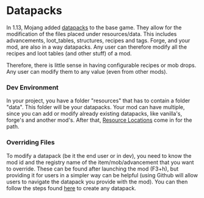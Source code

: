 Datapacks
=========
In 1.13, Mojang added [datapacks](https://minecraft.gamepedia.com/Data_pack) to the base game. They allow for the modification of the files placed under resources/data.
This includes advancements, loot_tables, structures, recipes and tags. 
Forge, and your mod, are also in a way datapacks. Any user can therefore modify all the recipes and loot tables (and other stuff) of a mod.

Therefore, there is little sense in having configurable recipes or mob drops. Any user can modify them to any value (even from other mods).

### Dev Environment
In your project, you have a folder "resources" that has to contain a folder "data". This folder will be your datapacks. 
Your mod can have multiple, since you can add or modify already existing datapacks, like vanilla's, forge's and another mod's. 
After that, [Resource Locations][resloc] come in for the path. 

### Overriding Files
To modify a datapack (be it the end user or in dev), you need to know the mod id and the registry name of the item/mob/advancement that you want to override. 
These can be found after launching the mod (F3+h), but providing it for users in a simpler way can be helpful (using Github will allow users to navigate the datapack you provide with the mod).
You can then follow the steps found [here](https://minecraft.gamepedia.com/Tutorials/Creating_a_data_pack) to create any datapack.

[resloc]: resource.md
